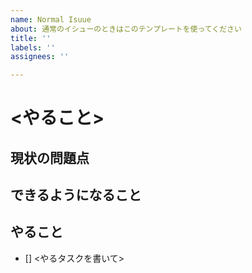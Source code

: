 ```yaml
---
name: Normal Isuue
about: 通常のイシューのときはこのテンプレートを使ってください
title: ''
labels: ''
assignees: ''

---
```


# <やること>

## 現状の問題点

## できるようになること

## やること
- [] <やるタスクを書いて>
